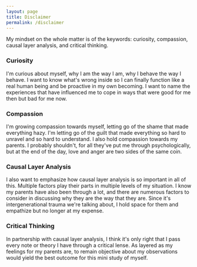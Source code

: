 ```yaml
---
layout: page
title: Disclaimer
permalink: /disclaimer
---
```


My mindset on the whole matter is of the keywords: curiosity, compassion, causal layer analysis, and critical thinking.

### Curiosity

I'm curious about myself, why I am the way I am, why I behave the way I behave. I want to know what's wrong inside so I can finally function like a real human being and be proactive in my own becoming. I want to name the experiences that have influenced me to cope in ways that were good for me then but bad for me now.

### Compassion

I'm growing compassion towards myself, letting go of the shame that made everything hazy. I'm letting go of the guilt that made everything so hard to unravel and so hard to understand. I also hold compassion towards my parents. I probably shouldn't, for all they've put me through psychologically, but at the end of the day, love and anger are two sides of the same coin.

### Causal Layer Analysis

I also want to emphasize how causal layer analysis is so important in all of this. Multiple factors play their parts in multiple levels of my situation. I know my parents have also been through a lot, and there are numerous factors to consider in discussing why they are the way that they are. Since it's intergenerational trauma we're talking about, I hold space for them and empathize but no longer at my expense.

### Critical Thinking

In partnership with causal layer analysis, I think it's only right that I pass every note or theory I have through a critical lense. As layered as my feelings for my parents are, to remain objective about my observations would yield the best outcome for this mini study of myself.